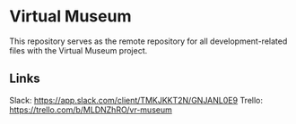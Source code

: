 # Virtual Museum
This repository serves as the remote repository for all development-related files with the Virtual Museum project.

## Links
Slack: https://app.slack.com/client/TMKJKKT2N/GNJANL0E9
Trello: https://trello.com/b/MLDNZhRO/vr-museum
